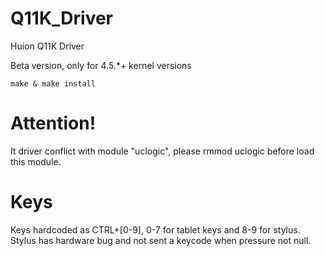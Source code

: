 # Q11K_Driver
Huion Q11K Driver

Beta version, only for 4.5.*+ kernel versions

```make & make install```

# Attention!
It driver conflict with module "uclogic", please rmmod uclogic before load this module.

# Keys 
Keys hardcoded as CTRL+[0-9], 0-7 for tablet keys and 8-9 for stylus. <br>
Stylus has hardware bug and not sent a keycode when pressure not null. 
